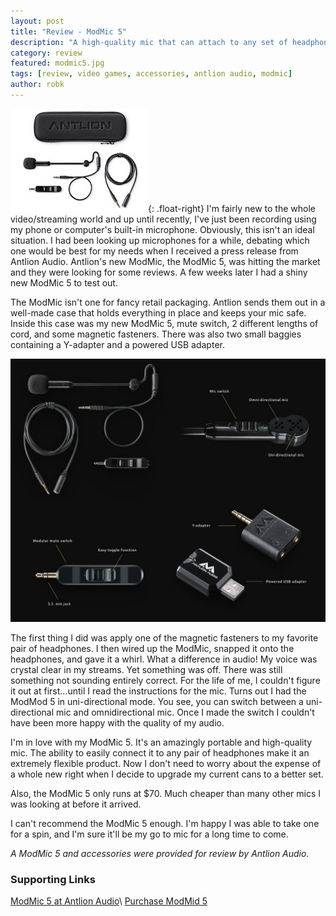 ```yaml
---
layout: post
title: "Review - ModMic 5"
description: "A high-quality mic that can attach to any set of headphones. I'm loving my ModMid 5."
category: review
featured: modmic5.jpg
tags: [review, video games, accessories, antlion audio, modmic]
author: robk
---
```


![ModMic 5](/images/featured/modmic5.jpg){: .float-right}
I'm fairly new to the whole video/streaming world and up until recently, I've just been recording using my phone or computer's built-in microphone. Obviously, this isn't an ideal situation. I had been looking up microphones for a while, debating which one would be best for my needs when I received a press release from Antlion Audio. Antlion's new ModMic, the ModMic 5, was hitting the market and they were looking for some reviews. A few weeks later I had a shiny new ModMic 5 to test out.

The ModMic isn't one for fancy retail packaging. Antlion sends them out in a well-made case that holds everything in place and keeps your mic safe. Inside this case was my new ModMic 5, mute switch, 2 different lengths of cord, and some magnetic fasteners. There was also two small baggies containing a Y-adapter and a powered USB adapter.

![ModMic 5](/images/modmic/modmic5.jpg)

The first thing I did was apply one of the magnetic fasteners to my favorite pair of headphones. I then wired up the ModMic, snapped it onto the headphones, and gave it a whirl. What a difference in audio! My voice was crystal clear in my streams. Yet something was off. There was still something not sounding entirely correct. For the life of me, I couldn't figure it out at first...until I read the instructions for the mic. Turns out I had the ModMod 5 in uni-directional mode. You see, you can switch between a uni-directional mic and omnidirectional mic. Once I made the switch I couldn't have been more happy with the quality of my audio.

I'm in love with my ModMic 5. It's an amazingly portable and high-quality mic. The ability to easily connect it to any pair of headphones make it an extremely flexible product. Now I don't need to worry about the expense of a whole new right when I decide to upgrade my current cans to a better set.

Also, the ModMic 5 only runs at $70. Much cheaper than many other mics I was looking at before it arrived.

I can't recommend the ModMic 5 enough. I'm happy I was able to take one for a spin, and I'm sure it'll be my go to mic for a long time to come.

*A ModMic 5 and accessories were provided for review by Antlion Audio.*

<h3>Supporting Links</h3>

[ModMic 5 at Antlion Audio](https://antlionaudio.com/collections/modmic/products/modmic-5)\\
[Purchase ModMid 5](http://amzn.to/2kcXHg1)

